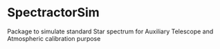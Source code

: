 # SpectractorSim
Package to simulate standard Star spectrum for Auxiliary Telescope and Atmospheric calibration purpose
